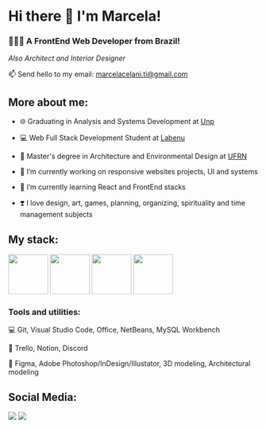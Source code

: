 # Hi there 👋 I'm Marcela!
<h3>🧑🏻‍💻 A FrontEnd Web Developer from Brazil!</h4> 

*Also Architect and Interior Designer*

📫 Send hello to my email: marcelacelani.ti@gmail.com
  
## More about me:

<div display="block">
  
- 🌐 Graduating in Analysis and Systems Development at [Unp](https://www.unp.br/)

- 💻 Web Full Stack Development Student at [Labenu](https://www.labenu.com.br/)

- 📐 Master's degree in Architecture and Environmental Design at [UFRN](https://www.ufrn.br/)
  
- 🔭 I’m currently working on responsive websites projects, UI and systems
 
- 🌱 I’m currently learning React and FrontEnd stacks
  
- ❣️ I love design, art, games, planning, organizing, spirituality and time management subjects

  
## My stack:
  
<div display="inline">  
<img width="80px" src="https://cdn.jsdelivr.net/gh/devicons/devicon/icons/html5/html5-plain-wordmark.svg" />          
<img width="80px" src="https://cdn.jsdelivr.net/gh/devicons/devicon/icons/css3/css3-plain-wordmark.svg" />
<img width="80px" src="https://cdn.jsdelivr.net/gh/devicons/devicon/icons/javascript/javascript-plain.svg" />
<img width="80px" src="https://cdn.jsdelivr.net/gh/devicons/devicon/icons/react/react-original-wordmark.svg" />
                    
          
### Tools and utilities:

💻 Git, Visual Studio Code, Office, NetBeans, MySQL Workbench

📝 Trello, Notion, Discord

🎨 Figma, Adobe Photoshop/InDesign/Illustator, 3D modeling, Architectural modeling

## Social Media:

<div display="inline">
<a href="https://www.linkedin.com/in/marcelacelani/"><img src="https://img.shields.io/badge/linkedin-%230077B5.svg?style=for-the-badge&logo=linkedin&logoColor=white"></a>     <a href="https://www.instagram.com/marcela.celani/"><img src="https://img.shields.io/badge/Instagram-%23E4405F.svg?style=for-the-badge&logo=Instagram&logoColor=white"></a>
